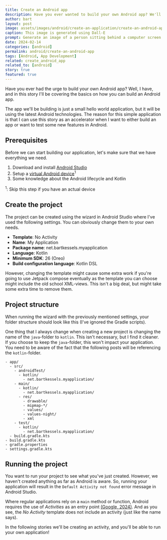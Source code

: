 ```yaml
---
title: Create an Android app
description: Have you ever wanted to build your own Android app? We'll in this story we're going to dive straight into the details on how to do this!
author: bart
layout: post
image: assets/images/android/create-an-application/create-an-android-app.png
caption: This image is generated using Dall-E
prompt: Generate an image of a person sitting behind a computer screen which is displaying a phone on the screen in a minimalistic flat style
date: 2024-02-14
categories: [android]
permalink: android/create-an-android-app
tags: [Android, App Development]
related: create_android_app
related_to: [android]
story: true
featured: true
---
```


Have you ever had the urge to build your own Android app? Well, I have, and in this story I'll be covering the basics on how you can build an Android app.

The app we'll be building is just a small hello world application, but it will be using the latest Android technologies. The reason for this simple application is that I can use this story as an accelerator when I want to either build an app or want to test some new features in Android.

## Prerequisites

Before we can start building our application, let's make sure that we have everything we need.

1. Download and install [Android Studio](https://developer.android.com/studio)
2. Setup a [virtual Android device](https://developer.android.com/studio/run/managing-avds)<sup>1</sup>
3. Some knowledge about the Android lifecycle and Kotlin

<sup>1</sup>: Skip this step if you have an actual device

## Create the project

The project can be created using the wizard in Android Studio where I've used the following settings. You can obviously change them to your own needs.

* __Template__: No Activity
* __Name__: My Application
* __Package name__: net.bartkessels.myapplication
* __Language__: Kotlin
* __Minimum SDK__: 26 (Oreo)
* __Build configuration language__: Kotlin DSL

However, changing the template might cause some extra work if you're going to use Jetpack compose eventually as the template you can choose might include the old school XML-views. This isn't a big deal, but might take some extra time to remove them.

## Project structure

When running the wizard with the previously mentioned settings, your folder structure should look like this (I've ignored the Gradle scripts).

One thing that I always change when creating a new project is changing the name of the `java`-folder to `kotlin`. This isn't necessary, but I find it cleaner. If you choose to keep the `java`-folder, this won't impact your application. You need to be aware of the fact that the following posts will be referencing the `kotlin`-folder.

```
- app/
  - src/
    - androidTest/
      - kotlin/
        - net.bartkessels.myapplication/
    - main/
      - kotlin/
        - net.bartkessels.myapplication/
      - res/
        - drawable/
        - mipmap-*/
        - values/
        - values-night/
        - xml
    - test/
      - kotlin/
        - net.bartkessels.myapplication/
  - build.gradle.kts
- build.gradle.kts
- gradle.properties
- settings.gradle.kts
```

## Running the project

You want to run your project to see what you've just created. However, we haven't created anything as far as Android is aware. So, running your application will result in the `Default Activity not found` error message in Android Studio.

Where regular applications rely on a `main` method or function, Android requires the use of _Activities_ as an entry point [(Google, 2024)](https://developer.android.com/guide/components/activities/intro-activities). And as you see, the _No Activity_ template does not include an activity (just like the name says).

In the following stories we'll be creating an activity, and you'll be able to run your own application!